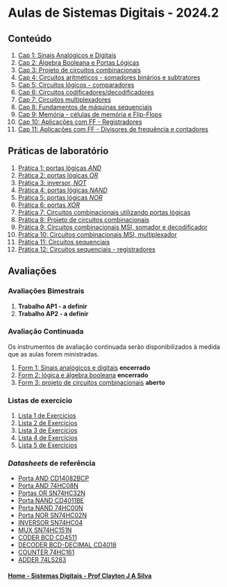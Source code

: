 # Aulas de Sistemas Digitais - 2024.2

## Conteúdo

1. [Cap 1: Sinais Analógicos e Digitais](sisdig_aulas/sistemas_digitais_cap1.md)
2. [Cap 2: Álgebra Booleana e Portas Lógicas](sisdig_aulas/sistemas_digitais_cap2.md)  
3. [Cap 3: Projeto de circuitos combinacionais](sisdig_aulas/sistemas_digitais_cap3.md)
4. [Cap 4: Circuitos aritméticos - somadores binários e subtratores](sisdig_aulas/sistemas_digitais_cap4.md)
5. [Cap 5: Circuitos lógicos - comparadores](sisdig_aulas/sistemas_digitais_cap5.md)
6. [Cap 6: Circuitos codificadores/decodificadores](sisdig_aulas/sistemas_digitais_cap6.md)
7. [Cap 7: Circuitos multiplexadores](sisdig_aulas/sistemas_digitais_cap7.md)
8. [Cap 8: Fundamentos de máquinas sequenciais](sisdig_aulas/sistemas_digitais_cap8.md)
9. [Cap 9: Memória - células de memória e Flip-Flops](sisdig_aulas/sistemas_digitais_cap9.md)
10. [Cap 10: Aplicações com FF - Registradores](sisdig_aulas/sistemas_digitais_cap10.md)
11. [Cap 11: Aplicações com FF - Divisores de frequência e contadores](sisdig_aulas/sistemas_digitais_cap11.md)

## Práticas de laboratório

1. [Prática 1: portas lógicas *AND*](sisdig_aulas/sistemas_digitais_pratica1.md)
2. [Prática 2: portas lógicas *OR*](sisdig_aulas/sistemas_digitais_pratica2.md)
3. [Prática 3: inversor, *NOT*](sisdig_aulas/sistemas_digitais_pratica3.md)
4. [Prática 4: portas lógicas *NAND*](sisdig_aulas/sistemas_digitais_pratica4.md)
5. [Prática 5: portas lógicas *NOR*](sisdig_aulas/sistemas_digitais_pratica5.md)
6. [Prática 6: portas *XOR*](sisdig_aulas/sistemas_digitais_pratica6.md)
7. [Prática 7: Circuitos combinacionais utilizando portas lógicas](sisdig_aulas/sistemas_digitais_pratica7.md)
8. [Prática 8: Projeto de circuitos combinacionais](sisdig_aulas/sistemas_digitais_pratica8.md)
9. [Prática 9: Circuitos combinacionais MSI, somador e decodificador](sisdig_aulas/sistemas_digitais_pratica9.md)
10. [Prática 10: Circuitos combinacionais MSI, multiplexador](sisdig_aulas/sistemas_digitais_pratica10.md)
11. [Prática 11: Circuitos sequenciais](sisdig_aulas/sistemas_digitais_pratica11.md)
12. [Prática 12: Circuitos sequenciais - registradores](sisdig_aulas/sistemas_digitais_pratica12.md)

## Avaliações

### Avaliações Bimestrais

1. **Trabalho AP1 - a definir**
2. **Trabalho AP2 - a definir**    

### Avaliação Continuada

Os instrumentos de avaliação continuada serão disponibilizados à medida que as aulas forem ministradas.

1. [Form 1: Sinais analógicos e digitais](sisdig_aulas/sistemas_digitais_form1.md)   **encerrado**
2. [Form 2: lógica e álgebra booleana](sisdig_aulas/sistemas_digitais_form2.md)    **encerrado**
3. [Form 3: projeto de circuitos combinacionais](https://forms.gle/f7NPHaa8EqhQ32Ck6)    **aberto**

### Listas de exercício

1. [Lista 1 de Exercícios](sisdig_aulas/sisdig_exercicios1_aulas.md)
2. [Lista 2 de Exercícios](sisdig_aulas/sisdig_exercicios2_aulas.md)
3. [Lista 3 de Exercícios](sisdig_aulas/sisdig_exercicios3_aulas.md)
4. [Lista 4 de Exercícios](sisdig_aulas/sisdig_exercicios4_aulas.md)
5. [Lista 5 de Exercícios](sisdig_aulas/sisdig_exercicios5_aulas.md)

### *Datasheets* de referência  

+ [Porta AND CD14082BCP](sisdig_aulas/sistemas_digitais_datasheet_CD14082BCP_Motorola.pdf)  
+ [Porta AND 74HC08N](sisdig_aulas/sistemas_digitais_datasheet_74HC08N_Philips.pdf)
+ [Portas OR SN74HC32N](sisdig_aulas/sistemas_digitais_datasheet_SN74HC32N_Texas.pdf)  
+ [Porta NAND CD4011BE](sisdig_aulas/sistemas_digitais_datasheet_CD4011BE_Texas.pdf)  
+ [Porta NAND 74HC00N](sisdig_aulas/sistemas_digitais_datasheet_74HC00N_Philips.pdf)
+ [Porta NOR SN74HC02N](sisdig_aulas/sistemas_digitais_datasheet_SN74HC02N_Texas.pdf)
+ [INVERSOR SN74HC04](sisdig_aulas/sistemas_digitais_datasheet_SN74HC04_Philips.pdf)  
+ [MUX SN74HC151N](sisdig_aulas/sistemas_digitais_datasheet_SN74HC151N_Texas.pdf)  
+ [CODER BCD CD4511](sisdig_aulas/sistemas_digitais_datasheet_CD4511_Texas.pdf)  
+ [DECODER BCD-DECIMAL CD4018](sisdig_aulas/sistemas_digitais_datasheet_CD4028_Texas.pdf)  
+ [COUNTER 74HC161](sisdig_aulas/sistemas_digitais_datasheet_74HC161_Philips.pdf)  
+ [ADDER 74LS283](sisdig_aulas/sistemas_digitais_datasheet_74LS283_National.pdf)

#### [Home - Sistemas Digitais - Prof Clayton J A Silva](/sisdig.md)
